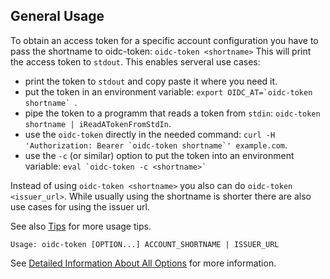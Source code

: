## General Usage
To obtain an access token for a specific account configuration you have to pass
the shortname to oidc-token:
`oidc-token <shortname>`
This will print the access token to `stdout`.
This enables serveral use cases:
- print the token to `stdout` and copy paste it where you need it.
- put the token in an environment variable: ``export OIDC_AT=`oidc-token shortname` ``.
- pipe the token to a programm that reads a token from `stdin`: `oidc-token shortname | iReadATokenFromStdIn`.
- use the `oidc-token` directly in the needed command: ``curl -H 'Authorization: Bearer `oidc-token shortname`' example.com``.
- use the `-c` (or similar) option to put the token into an environment
  variable: ``eval `oidc-token -c <shortname>` ``

Instead of using `oidc-token <shortname>` you also can do `oidc-token
<issuer_url>`. While usually using the shortname is shorter there are also use
cases for using the issuer url.

See also [Tips](../tips.md) for more usage tips.

```
Usage: oidc-token [OPTION...] ACCOUNT_SHORTNAME | ISSUER_URL
```

See [Detailed Information About All
Options](options.md) for more information.


